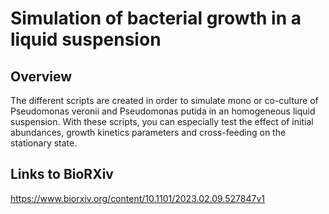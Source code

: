 # Simulation of bacterial growth in a liquid suspension

## Overview

The different scripts are created in order to simulate mono or co-culture of Pseudomonas veronii and Pseudomonas putida in an homogeneous liquid suspension. With these scripts, you can especially test the effect of initial abundances, growth kinetics parameters and cross-feeding on the stationary state. 

## Links to BioRXiv

https://www.biorxiv.org/content/10.1101/2023.02.09.527847v1

